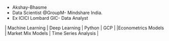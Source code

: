 - Akshay-Bhasme
- Data Scientist @GroupM- Mindshare India.
- Ex ICICI Lombard GIC- Data Analyst

| Machine Learning | Deep Learning | Python | GCP |
|Econometrics Models | Market Mix Models | Time Series Analysis |


